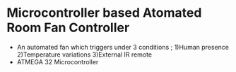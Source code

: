 # Microcontroller based Atomated Room Fan Controller

- An automated fan which triggers under 3 conditions ; 1)Human presence 2)Temperature variations 3)External IR remote
- ATMEGA 32 Microcontroller
